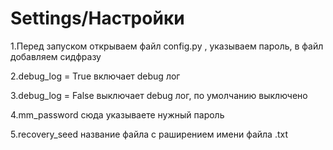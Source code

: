 # Settings/Настройки

1.Перед запуском открываем файл config.py , указываем пароль, в файл добавляем сидфразу


2.debug_log = True включает debug лог


3.debug_log = False выключает debug лог, по умолчанию выключено


4.mm_password сюда указываете нужный пароль


5.recovery_seed название файла с раширением имени файла .txt
